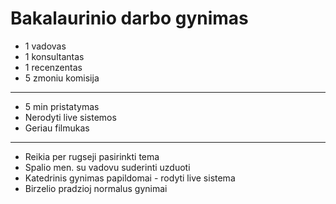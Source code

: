# Bakalaurinio darbo gynimas

- 1 vadovas
- 1 konsultantas
- 1 recenzentas
- 5 zmoniu komisija

---

- 5 min pristatymas
- Nerodyti live sistemos
- Geriau filmukas

---

- Reikia per rugseji pasirinkti tema
- Spalio men. su vadovu suderinti uzduoti
- Katedrinis gynimas papildomai - rodyti live sistema
- Birzelio pradzioj normalus gynimai